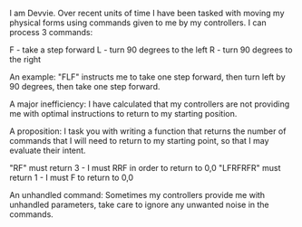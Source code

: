I am Devvie. Over recent units of time I have been tasked with moving my physical forms using commands given to me by my controllers. I can process 3 commands:



F - take a step forward
L - turn 90 degrees to the left
R - turn 90 degrees to the right


An example: "FLF" instructs me to take one step forward, then turn left by 90 degrees, then take one step forward.



A major inefficiency: I have calculated that my controllers are not providing me with optimal instructions to return to my starting position.



A proposition: I task you with writing a function that returns the number of commands that I will need to return to my starting point, so that I may evaluate their intent.



"RF" must return 3 - I must RRF in order to return to 0,0
"LFRFRFR" must return 1 - I must F to return to 0,0


An unhandled command: Sometimes my controllers provide me with unhandled parameters, take care to ignore any unwanted noise in the commands.

